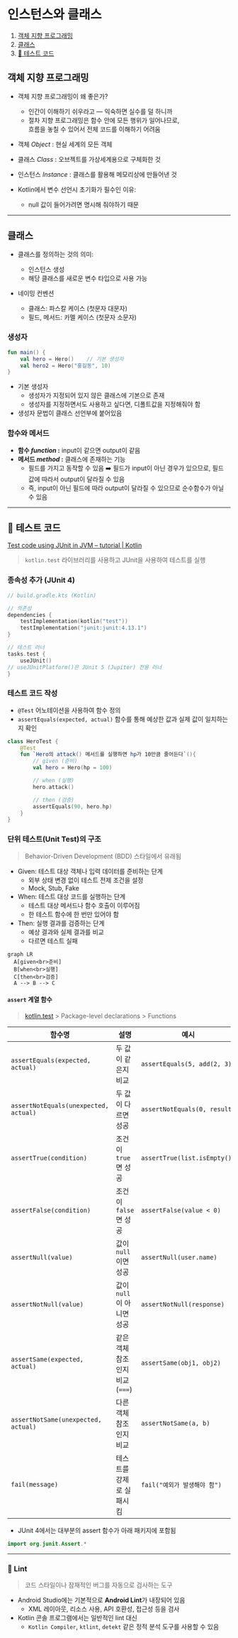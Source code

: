 # 인스턴스와 클래스
1. [객체 지향 프로그래밍](#객체-지향-프로그래밍)
2. [클래스](#클래스)
3. [📌 테스트 코드](#-테스트-코드)


## 객체 지향 프로그래밍

- 객체 지향 프로그래밍이 왜 좋은가?
  - 인간이 이해하기 쉬우라고 — 익숙하면 실수를 덜 하니까
  - 절차 지향 프로그래밍은 함수 안에 모든 행위가 일어나므로,  
  흐름을 놓칠 수 있어서 전체 코드를 이해하기 어려움


- 객체 *Object* : 현실 세계의 모든 객체
- 클래스 *Class* : 오브젝트를 가상세계용으로 구체화한 것
- 인스턴스 *Instance* : 클래스를 활용해 메모리상에 만들어낸 것


- Kotlin에서 변수 선언시 초기화가 필수인 이유:
  - null 값이 들어가려면 명시해 줘야하기 때문

---

## 클래스

- 클래스를 정의하는 것의 의미:
  - 인스턴스 생성
  - 해당 클래스를 새로운 변수 타입으로 사용 가능


- 네이밍 컨벤션
  - 클래스: 파스칼 케이스 (첫문자 대문자)
  - 필드, 메서드: 카멜 케이스 (첫문자 소문자)

### 생성자

```kotlin
fun main() {
    val hero = Hero()    // 기본 생성자
    val hero2 = Hero("홍길동", 10)
}

```

- 기본 생성자
  - 생성자가 지정되어 있지 않은 클래스에 기본으로 존재
  - 생성자를 지정하면서도 사용하고 싶다면, 디폴트값을 지정해줘야 함
- 생성자 문법이 클래스 선언부에 붙어있음

### 함수와 메서드

- **함수 *function* :** input이 같으면 output이 같음
- **메서드 *method* :** 클래스에 존재하는 기능
  - 필드를 가지고 동작할 수 있음
  ➡️ 필드가 input이 아닌 경우가 있으므로, 필드 값에 따라서 output이 달라질 수 있음
  - 즉, input이 아닌 필드에 따라 output이 달라질 수 있으므로 순수함수가 아닐 수 있음

---

## 📌 테스트 코드

[Test code using JUnit in JVM – tutorial | Kotlin](https://kotlinlang.org/docs/jvm-test-using-junit.html#create-a-test)

> `kotlin.test` 라이브러리를 사용하고 JUnit을 사용하여 테스트를 실행


### 종속성 추가 (JUnit 4)

```kotlin
// build.gradle.kts (Kotlin)

// 의존성
dependencies {
    testImplementation(kotlin("test"))
    testImplementation("junit:junit:4.13.1")
}

// 테스트 러너
tasks.test {
    useJUnit()
// useJUnitPlatform()은 JUnit 5 (Jupiter) 전용 러너
}
```

### 테스트 코드 작성

- `@Test` 어노테이션을 사용하여 함수 정의
- `assertEquals(expected, actual)` 함수를 통해 예상한 값과 실제 값이 일치하는지 확인

```kotlin
class HeroTest {
    @Test
    fun `Hero의 attack() 메서드를 실행하면 hp가 10만큼 줄어든다`(){
        // given (준비)
        val hero = Hero(hp = 100)

        // when (실행)
        hero.attack()

        // then (검증)
        assertEquals(90, hero.hp)
    }
}
```

### 단위 테스트(Unit Test)의 구조

> Behavior-Driven Development (BDD) 스타일에서 유래됨

- Given: 테스트 대상 객체나 입력 데이터를 준비하는 단계
  - 외부 상태 변경 없이 테스트 전제 조건을 설정
  - Mock, Stub, Fake
- When: 테스트 대상 코드를 실행하는 단계
  - 테스트 대상 메서드나 함수 호출이 이루어짐
  - 한 테스트 함수에 한 번만 있어야 함
- Then: 실행 결과를 검증하는 단계
  - 예상 결과와 실제 결과를 비교
  - 다르면 테스트 실패

```mermaid
graph LR
  A[given<br>준비]
  B[when<br>실행]
  C[then<br>검증]
  A --> B --> C
```

#### `assert` 계열 함수

> [kotlin.test](https://kotlinlang.org/api/core/kotlin-test/kotlin.test/) > 
Package-level declarations > Functions

| 함수명 | 설명 | 예시 |
| --- | --- | --- |
| `assertEquals(expected, actual)` | 두 값이 같은지 비교 | `assertEquals(5, add(2, 3))` |
| `assertNotEquals(unexpected, actual)` | 두 값이 다르면 성공 | `assertNotEquals(0, result)` |
| `assertTrue(condition)` | 조건이 `true`면 성공 | `assertTrue(list.isEmpty())` |
| `assertFalse(condition)` | 조건이 `false`면 성공 | `assertFalse(value < 0)` |
| `assertNull(value)` | 값이 `null`이면 성공 | `assertNull(user.name)` |
| `assertNotNull(value)` | 값이 `null`이 아니면 성공 | `assertNotNull(response)` |
| `assertSame(expected, actual)` | 같은 객체 참조인지 비교 (`===`) | `assertSame(obj1, obj2)` |
| `assertNotSame(unexpected, actual)` | 다른 객체 참조인지 비교 | `assertNotSame(a, b)` |
| `fail(message)` | 테스트를 강제로 실패시킴 | `fail("예외가 발생해야 함")` |

- JUnit 4에서는 대부분의 assert 함수가 아래 패키지에 포함됨
```kotlin
import org.junit.Assert.*
```

---

### 📌 Lint

> 코드 스타일이나 잠재적인 버그를 자동으로 검사하는 도구

- Android Studio에는 기본적으로 **Android Lint**가 내장되어 있음
  - XML 레이아웃, 리소스 사용, API 호환성, 접근성 등을 검사
- Kotlin 콘솔 프로그램에서는 일반적인 lint 대신
  - `Kotlin Compiler`, `ktlint`, `detekt` 같은 정적 분석 도구를 사용할 수 있음